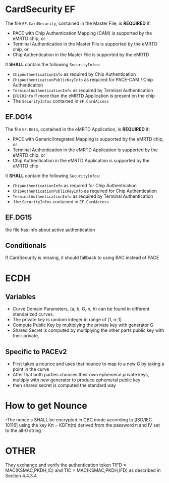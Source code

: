 # CardSecurity EF

The file `EF.CardSecurity`, contained in the Master File, is **REQUIRED** if:

- PACE with Chip Authentication Mapping (CAM) is supported by the eMRTD chip, or  
- Terminal Authentication in the Master File is supported by the eMRTD chip, or  
- Chip Authentication in the Master File is supported by the eMRTD  

It **SHALL** contain the following `SecurityInfos`:

- `ChipAuthenticationInfo` as required by Chip Authentication  
- `ChipAuthenticationPublicKeyInfo` as required for PACE-CAM / Chip Authentication  
- `TerminalAuthenticationInfo` as required by Terminal Authentication  
- `EFDIRInfo` if more than the eMRTD Application is present on the chip  
- The `SecurityInfos` contained in `EF.CardAccess`


## EF.DG14

The file `EF.DG14`, contained in the eMRTD Application, is **REQUIRED** if:

- PACE with Generic/Integrated Mapping is supported by the eMRTD chip, or  
- Terminal Authentication in the eMRTD Application is supported by the eMRTD chip, or  
- Chip Authentication in the eMRTD Application is supported by the eMRTD chip  

It **SHALL** contain the following `SecurityInfos`:

- `ChipAuthenticationInfo` as required for Chip Authentication  
- `ChipAuthenticationPublicKeyInfo` as required for Chip Authentication  
- `TerminalAuthenticationInfo` as required by Terminal Authentication  
- The `SecurityInfos` contained in `EF.CardAccess`


## EF.DG15

the file has info about active authentication

## Conditionals

If CardSecurity is missing, it should fallback to using BAC instead of PACE


# ECDH

## Variables
- Curve Domain Parameters, (a, b, G, n, h) can be found in different standarized curves.
- The private key is random integer in range of [1, n-1]
- Compute Public Key by multiplying the private key with generator G
- Shared Secret is computed by multiplying the other parts public key with their private,

## Specific to PACEv2
- First takes a nounce and uses that nounce to map to a new G by taking a point in the curve
- After that both parties chooses their own ephemeral private keys, multiply with new generator to produce ephemeral public key
- then shared secret is computed the standard way   

# How to get Nounce
-The nonce s SHALL be encrypted in CBC mode according to [ISO/IEC 10116] using the key Kπ =
KDFπ(π) derived from the password π and IV set to the all-0 string

# OTHER

They exchange and verify the authentication token TIFD = MAC(KSMAC,PKDH,IC) and
TIC = MAC(KSMAC,PKDH,IFD) as described in Section 4.4.3.4